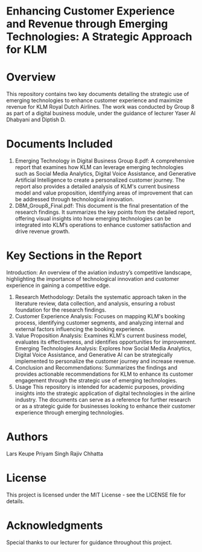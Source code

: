# Enhancing Customer Experience and Revenue through Emerging Technologies: A Strategic Approach for KLM
# Overview
This repository contains two key documents detailing the strategic use of emerging technologies to enhance customer experience and maximize revenue for KLM Royal Dutch Airlines. The work was conducted by Group 8 as part of a digital business module, under the guidance of lecturer Yaser Al Dhabyani and Diptish D.

# Documents Included
1) Emerging Technology in Digital Business Group 8.pdf:
A comprehensive report that examines how KLM can leverage emerging technologies such as Social Media Analytics, Digital Voice Assistance, and Generative Artificial Intelligence to create a personalized customer journey. The report also provides a detailed analysis of KLM's current business model and value proposition, identifying areas of improvement that can be addressed through technological innovation.
2) DBM_Group8_Final.pdf:
This document is the final presentation of the research findings. It summarizes the key points from the detailed report, offering visual insights into how emerging technologies can be integrated into KLM’s operations to enhance customer satisfaction and drive revenue growth.
# Key Sections in the Report
Introduction: An overview of the aviation industry’s competitive landscape, highlighting the importance of technological innovation and customer experience in gaining a competitive edge.
1) Research Methodology: Details the systematic approach taken in the literature review, data collection, and analysis, ensuring a robust foundation for the research findings.
2) Customer Experience Analysis: Focuses on mapping KLM's booking process, identifying customer segments, and analyzing internal and external factors influencing the booking experience.
3) Value Proposition Analysis: Examines KLM's current business model, evaluates its effectiveness, and identifies opportunities for improvement.
Emerging Technologies Analysis: Explores how Social Media Analytics, Digital Voice Assistance, and Generative AI can be strategically implemented to personalize the customer journey and increase revenue.
4) Conclusion and Recommendations: Summarizes the findings and provides actionable recommendations for KLM to enhance its customer engagement through the strategic use of emerging technologies.
5) Usage
This repository is intended for academic purposes, providing insights into the strategic application of digital technologies in the airline industry. The documents can serve as a reference for further research or as a strategic guide for businesses looking to enhance their customer experience through emerging technologies.

# Authors
Lars Keupe
Priyam Singh
Rajiv Chhatta
# License
This project is licensed under the MIT License - see the LICENSE file for details.

# Acknowledgments
Special thanks to our lecturer for guidance throughout this project.


